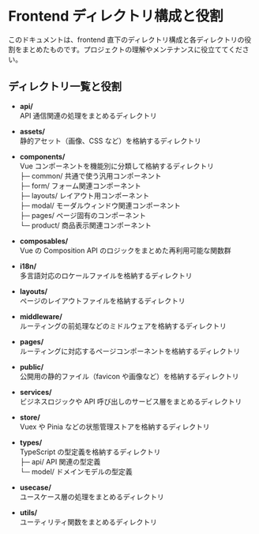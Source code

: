 # Frontend ディレクトリ構成と役割

このドキュメントは、frontend 直下のディレクトリ構成と各ディレクトリの役割をまとめたものです。プロジェクトの理解やメンテナンスに役立ててください。

## ディレクトリ一覧と役割

- **api/**  
  API 通信関連の処理をまとめるディレクトリ

- **assets/**  
  静的アセット（画像、CSS など）を格納するディレクトリ

- **components/**  
  Vue コンポーネントを機能別に分類して格納するディレクトリ  
  ├─ common/ 共通で使う汎用コンポーネント  
  ├─ form/ フォーム関連コンポーネント  
  ├─ layouts/ レイアウト用コンポーネント  
  ├─ modal/ モーダルウィンドウ関連コンポーネント  
  ├─ pages/ ページ固有のコンポーネント  
  └─ product/ 商品表示関連コンポーネント

- **composables/**  
  Vue の Composition API のロジックをまとめた再利用可能な関数群

- **i18n/**  
  多言語対応のロケールファイルを格納するディレクトリ

- **layouts/**  
  ページのレイアウトファイルを格納するディレクトリ

- **middleware/**  
  ルーティングの前処理などのミドルウェアを格納するディレクトリ

- **pages/**  
  ルーティングに対応するページコンポーネントを格納するディレクトリ

- **public/**  
  公開用の静的ファイル（favicon や画像など）を格納するディレクトリ

- **services/**  
  ビジネスロジックや API 呼び出しのサービス層をまとめるディレクトリ

- **store/**  
  Vuex や Pinia などの状態管理ストアを格納するディレクトリ

- **types/**  
  TypeScript の型定義を格納するディレクトリ  
  ├─ api/ API 関連の型定義  
  └─ model/ ドメインモデルの型定義

- **usecase/**  
  ユースケース層の処理をまとめるディレクトリ

- **utils/**  
  ユーティリティ関数をまとめるディレクトリ

